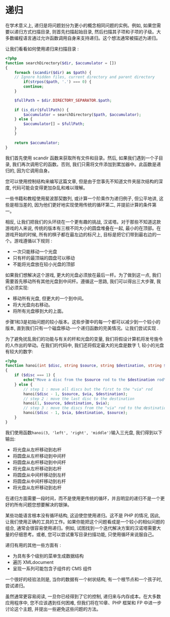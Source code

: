 # 递归

在学术意义上, 递归是将问题划分为更小的概念相同问题的实例。例如, 如果您需要以递归方式扫描目录, 则首先扫描起始目录, 然后扫描其子项和子项的子级。大多数编程语言通过允许函数调用自身来支持递归。这个想法通常被描述为递归。

让我们看看如何使用递归来扫描目录 : 

```php
<?php
function searchDirectory($dir, $accumulator = [])
{
    foreach (scandir($dir) as $path) {
    // Ignore hidden files, current directory and parent directory
    	if(strpos($path, '.') === 0) {
	    continue;
	}

	$fullPath = $dir.DIRECTORY_SEPARATOR.$path;
		
	if (is_dir($fullPath)) {
	    $accumulator = searchDirectory($path, $accumulator);
	} else {
	    $accumulator[] = $fullPath;
	}
    }
	
    return $accumulator;
}
```

我们首先使用 scandir 函数来获取所有文件和目录。然后, 如果我们遇到一个子目录, 我们再次调用它的函数。否则, 我们只需将文件添加到累加器中。此函数是递归的, 因为它调用自身。

您可以使用控制结构来编写这篇文章, 但是由于您事先不知道文件夹层次结构的深度, 代码可能会变得更加杂乱和难以理解。

一些书籍和教程使用斐波那契数列, 或计算一个阶乘作为递归例子, 但公平地讲, 这些是相当差的, 因为他们更好地实现使用传统的循环第二, 并提前计算的条件第一。

相反, 让我们把我们的头环绕在一个更有趣的挑战, 汉诺塔。对于那些不知道这款游戏的人来说, 传统的版本有三根不同大小的圆盘堆叠在一起, 最小的在顶部。在游戏开始的时候, 所有的棋子都在最左边的标尺上, 目标是把它们带到最右边的一个。游戏遵循以下规则 : 

* 一次只能移动一个光盘
* 只有杆的最顶端的圆盘可以移动
* 不能将光盘放在较小光盘的顶部

如果我们想解决这个游戏, 更大的光盘必须放在最后一杆。为了做到这一点, 我们需要首先移动所有其他光盘到中间杆。遵循这一思路, 我们可以得出三大步骤, 我们必须实现:

* 移动所有光盘, 但更大的一个到中间。
* 将大光盘向右移动。
* 将所有光盘移到大的上面。

步骤1和3是初始问题的较小版本。这些步骤中的每一个都可以减少到一个较小的版本, 直到我们只有一个磁盘移动-一个递归函数的完美情况。让我们尝试实现 . 

为了避免扰乱我们的功能与有关的杆和光盘的变量, 我们将假设计算机将发号施令的人作出的举动。在我们的代码中, 我们还将假定最大的光盘是数字 1, 较小的光盘有较大的数字:

```php
<?php
function hanoi(int $disc, string $source, string $destination, string $via)
{
    if ($disc === 1) {
        echo("Move a disc from the $source rod to the $destination rod\n");
    } else {
        // step 1 : move all discs but the first to the "via" rod
        hanoi($disc - 1, $source, $via, $destination);
        // step 2 : move the last disc to the destination
        hanoi(1, $source, $destination, $via);
        // step 3 : move the discs from the "via" rod to the destination
        hanoi($disc - 1, $via, $destination, $source);
    }
}
```

我们使用函数`hanoi(3, 'left', 'right', 'middle')`输入三光盘, 我们得到以下输出:

* 将光盘从左杆移动到右杆
* 将圆盘从左杆移动到中间杆
* 将圆盘从右杆移动到中间杆
* 将光盘从左杆移动到右杆
* 将圆盘从中间杆移动到左杆
* 将圆盘从中间杆移动到右杆
* 将光盘从左杆移动到右杆

在递归方面需要一段时间，而不是使用更传统的循环，并且明显的递归不是一个更好的所有问题您想要解决的银弹。

某些功能语言根本没有循环结构, 这迫使您使用递归。这不是 PHP 的情况, 因此, 让我们使用正确的工具的工作。如果你能把这个问题看成是一个较小的相似问题的组合, 通常会很容易使用递归。例如, 试图找到一个迭代解决方案的汉诺塔需要大量的仔细思考。或者, 您可以尝试重写目录扫描功能, 只使用循环来说服自己。

递归有用的其他一些方面有 :

* 为具有多个级别的菜单生成数据结构
* 遍历 XMLdocument
* 呈现一系列可能包含子组件的 CMS 组件

一个很好的经验法则是, 当你的数据有一个树状结构, 有一个根节点和一个孩子时, 尝试递归。

虽然通常更容易阅读, 一旦你已经得到了它的控制, 递归来与内存成本。在大多数应用程序中, 您不应该遇到任何困难, 但我们将在10章、PHP 框架和 FP 中进一步讨论这个主题, 并提出一些避免这些问题的方法。

